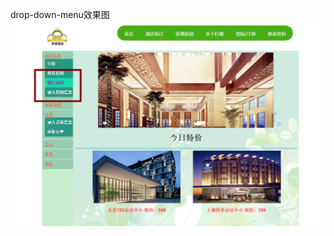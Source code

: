 drop-down-menu效果图
![](https://github.com/lwg529/my-web-study/blob/master/drop-down-menu/drop%20down%20menu.png)


